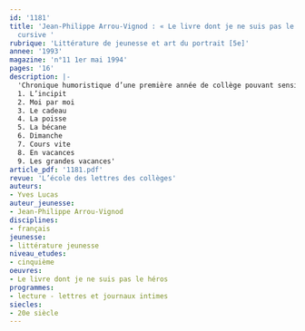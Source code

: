 ```yaml
---
id: '1181'
title: 'Jean-Philippe Arrou-Vignod : « Le livre dont je ne suis pas le héros ». Lecture
  cursive '
rubrique: 'Littérature de jeunesse et art du portrait [5e]'
annee: '1993'
magazine: 'n°11 1er mai 1994'
pages: '16'
description: |-
  'Chronique humoristique d’une première année de collège pouvant sensibiliser les élèves à l’art du portrait…
  1. L’incipit
  2. Moi par moi
  3. Le cadeau
  4. La poisse
  5. La bécane
  6. Dimanche
  7. Cours vite
  8. En vacances
  9. Les grandes vacances'
article_pdf: '1181.pdf'
revue: 'L’école des lettres des collèges'
auteurs:
- Yves Lucas
auteur_jeunesse:
- Jean-Philippe Arrou-Vignod
disciplines:
- français
jeunesse:
- littérature jeunesse
niveau_etudes:
- cinquième
oeuvres:
- Le livre dont je ne suis pas le héros
programmes:
- lecture - lettres et journaux intimes
siecles:
- 20e siècle
---
```

